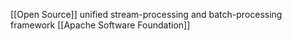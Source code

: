 [[Open Source]] unified stream-processing and batch-processing framework
[[Apache Software Foundation]]